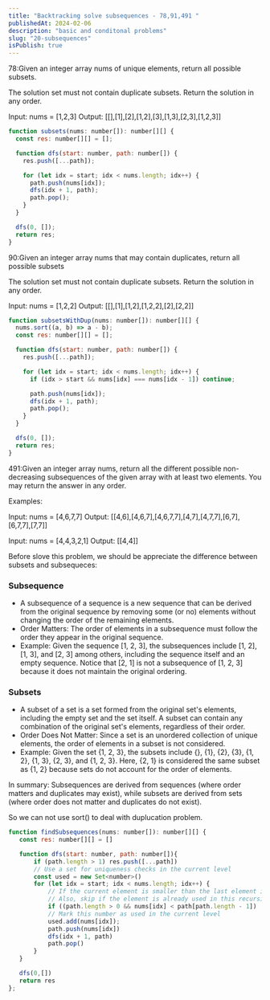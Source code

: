 ```yaml
---
title: "Backtracking solve subsequences - 78,91,491 "
publishedAt: 2024-02-06
description: "basic and conditonal problems"
slug: "20-subsequences"
isPublish: true
---
```


78:Given an integer array nums of unique elements, return all possible
subsets.

The solution set must not contain duplicate subsets. Return the solution in any order.

Input: nums = [1,2,3]
Output: [[],[1],[2],[1,2],[3],[1,3],[2,3],[1,2,3]]

```js
function subsets(nums: number[]): number[][] {
  const res: number[][] = [];

  function dfs(start: number, path: number[]) {
    res.push([...path]);

    for (let idx = start; idx < nums.length; idx++) {
      path.push(nums[idx]);
      dfs(idx + 1, path);
      path.pop();
    }
  }

  dfs(0, []);
  return res;
}
```

90:Given an integer array nums that may contain duplicates, return all possible subsets

The solution set must not contain duplicate subsets. Return the solution in any order.

Input: nums = [1,2,2]
Output: [[],[1],[1,2],[1,2,2],[2],[2,2]]

```js
function subsetsWithDup(nums: number[]): number[][] {
  nums.sort((a, b) => a - b);
  const res: number[][] = [];

  function dfs(start: number, path: number[]) {
    res.push([...path]);

    for (let idx = start; idx < nums.length; idx++) {
      if (idx > start && nums[idx] === nums[idx - 1]) continue;

      path.push(nums[idx]);
      dfs(idx + 1, path);
      path.pop();
    }
  }

  dfs(0, []);
  return res;
}
```

491:Given an integer array nums, return all the different possible non-decreasing subsequences of the given array with at least two elements. You may return the answer in any order.

Examples:

Input: nums = [4,6,7,7]
Output: [[4,6],[4,6,7],[4,6,7,7],[4,7],[4,7,7],[6,7],[6,7,7],[7,7]]

Input: nums = [4,4,3,2,1]
Output: [[4,4]]

Before slove this problem, we should be appreciate the difference between subsets and subsequeces:

### Subsequence

- A subsequence of a sequence is a new sequence that can be derived from the original sequence by removing some (or no) elements without changing the order of the remaining elements.
- Order Matters: The order of elements in a subsequence must follow the order they appear in the original sequence.
- Example: Given the sequence [1, 2, 3], the subsequences include [1, 2], [1, 3], and [2, 3] among others, including the sequence itself and an empty sequence. Notice that [2, 1] is not a subsequence of [1, 2, 3] because it does not maintain the original ordering.

### Subsets

- A subset of a set is a set formed from the original set's elements, including the empty set and the set itself. A subset can contain any combination of the original set's elements, regardless of their order.
- Order Does Not Matter: Since a set is an unordered collection of unique elements, the order of elements in a subset is not considered.
- Example: Given the set {1, 2, 3}, the subsets include {}, {1}, {2}, {3}, {1, 2}, {1, 3}, {2, 3}, and {1, 2, 3}. Here, {2, 1} is considered the same subset as {1, 2} because sets do not account for the order of elements.

In summary: Subsequences are derived from sequences (where order matters and duplicates may exist), while subsets are derived from sets (where order does not matter and duplicates do not exist).

So we can not use sort() to deal with duplucation problem.

```js
function findSubsequences(nums: number[]): number[][] {
   const res: number[][] = []

   function dfs(start: number, path: number[]){
       if (path.length > 1) res.push([...path])
       // Use a set for uniqueness checks in the current level
       const used = new Set<number>()
       for (let idx = start; idx < nums.length; idx++) {
           // If the current element is smaller than the last element in the path, skip it
           // Also, skip if the element is already used in this recursion level
           if ((path.length > 0 && nums[idx] < path[path.length - 1]) || used.has(nums[idx])) continue
           // Mark this number as used in the current level
           used.add(nums[idx]);
           path.push(nums[idx])
           dfs(idx + 1, path)
           path.pop()
       }
   }

   dfs(0,[])
   return res
};
```

